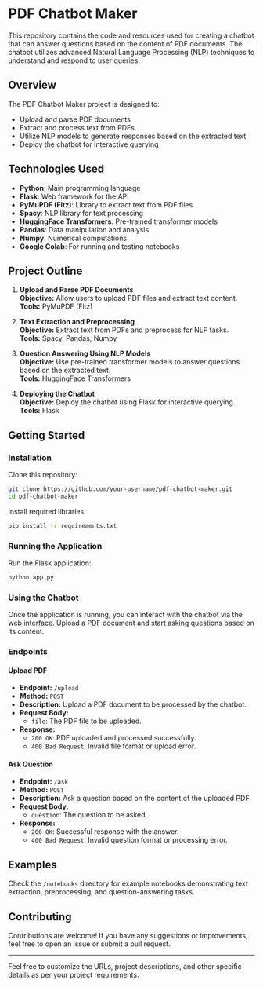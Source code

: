
# PDF Chatbot Maker

This repository contains the code and resources used for creating a chatbot that can answer questions based on the content of PDF documents. The chatbot utilizes advanced Natural Language Processing (NLP) techniques to understand and respond to user queries.

## Overview

The PDF Chatbot Maker project is designed to:

- Upload and parse PDF documents
- Extract and process text from PDFs
- Utilize NLP models to generate responses based on the extracted text
- Deploy the chatbot for interactive querying

## Technologies Used

- **Python**: Main programming language
- **Flask**: Web framework for the API
- **PyMuPDF (Fitz)**: Library to extract text from PDF files
- **Spacy**: NLP library for text processing
- **HuggingFace Transformers**: Pre-trained transformer models
- **Pandas**: Data manipulation and analysis
- **Numpy**: Numerical computations
- **Google Colab**: For running and testing notebooks

## Project Outline

1. **Upload and Parse PDF Documents**  
   **Objective:** Allow users to upload PDF files and extract text content.  
   **Tools:** PyMuPDF (Fitz)
   
2. **Text Extraction and Preprocessing**  
   **Objective:** Extract text from PDFs and preprocess for NLP tasks.  
   **Tools:** Spacy, Pandas, Numpy
   
3. **Question Answering Using NLP Models**  
   **Objective:** Use pre-trained transformer models to answer questions based on the extracted text.  
   **Tools:** HuggingFace Transformers
   
4. **Deploying the Chatbot**  
   **Objective:** Deploy the chatbot using Flask for interactive querying.  
   **Tools:** Flask

## Getting Started

### Installation

Clone this repository:

```bash
git clone https://github.com/your-username/pdf-chatbot-maker.git
cd pdf-chatbot-maker
```

Install required libraries:

```bash
pip install -r requirements.txt
```

### Running the Application

Run the Flask application:

```bash
python app.py
```

### Using the Chatbot

Once the application is running, you can interact with the chatbot via the web interface. Upload a PDF document and start asking questions based on its content.

### Endpoints

#### Upload PDF

- **Endpoint:** `/upload`
- **Method:** `POST`
- **Description:** Upload a PDF document to be processed by the chatbot.
- **Request Body:**
  - `file`: The PDF file to be uploaded.
- **Response:**
  - `200 OK`: PDF uploaded and processed successfully.
  - `400 Bad Request`: Invalid file format or upload error.

#### Ask Question

- **Endpoint:** `/ask`
- **Method:** `POST`
- **Description:** Ask a question based on the content of the uploaded PDF.
- **Request Body:**
  - `question`: The question to be asked.
- **Response:**
  - `200 OK`: Successful response with the answer.
  - `400 Bad Request`: Invalid question format or processing error.

## Examples

Check the `/notebooks` directory for example notebooks demonstrating text extraction, preprocessing, and question-answering tasks.

## Contributing

Contributions are welcome! If you have any suggestions or improvements, feel free to open an issue or submit a pull request.

---

Feel free to customize the URLs, project descriptions, and other specific details as per your project requirements.
